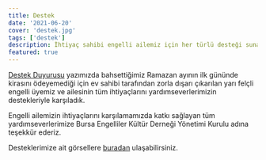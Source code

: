 ```yaml
---
title: Destek
date: '2021-06-20'
cover: 'destek.jpg'
tags: ['destek']
description: İhtiyaç sahibi engelli ailemiz için her türlü desteği sunan yardımseverlerimize teşekkür ederiz.
featured: true
---
```


[Destek Duyurusu](/2021/05/19/destek-duyurusu/) yazımızda bahsettiğimiz Ramazan ayının ilk gününde kirasını ödeyemediği için ev sahibi tarafından zorla dışarı çıkarılan yarı felçli engelli üyemiz ve ailesinin tüm ihtiyaçlarını yardımseverlerimizin destekleriyle karşıladık.

Engelli ailemizin ihtiyaçlarını karşılamamızda katkı sağlayan tüm yardımseverlerimize Bursa Engelliler Kültür Derneği Yönetimi Kurulu adına teşekkür ederiz.

Desteklerimize ait görsellere [buradan](https://photos.app.goo.gl/wCGDfeHUJ7Uv32a16) ulaşabilirsiniz.
